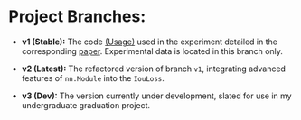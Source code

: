 # Project Branches:

- **v1 (Stable):**
  The code [(Usage)](https://blog.csdn.net/qq_55745968/article/details/128888122) used in the experiment detailed in the corresponding [paper](https://arxiv.org/abs/2301.10051).
  Experimental data is located in this branch only.

- **v2 (Latest):**
  The refactored version of branch `v1`, integrating advanced features of `nn.Module` into the `IouLoss`.

- **v3 (Dev):**
  The version currently under development, slated for use in my undergraduate graduation project.
